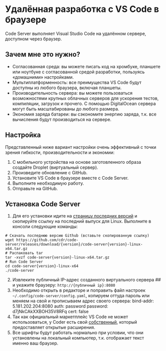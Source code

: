 # Удалённая разработка с VS Code в браузере
Code Server выполняет Visual Studio Code на удалённом сервере, доступном через браузер.

## Зачем мне это нужно?
* Согласованная среда: вы можете писать код на хромбуке, планшете или ноутбуке с согласованной средой разработки, пользуясь «домашними» настройками.
* Мультиплатформенность: все преимущества VS Code будут доступны из любого браузера, включая планшеты.
* Производительность сервера: вы можете пользоваться возможностями крупных облачных серверов для ускорения тестов, компиляции, загрузок и прочего. С помощью DigitalOcean сервера могут быть масштабированы до любого размера.
* Экономия заряда батареи: вы сэкономите энергию заряда, т.к. все вычисления будут производиться на сервере.

## Настройка
Представленный ниже вариант настройки очень эффективный с точки зрения гибкости, производительности и экономии:
1. С мобильного устройства на основе заготовленного образа создайте Droplet (виртуальный сервер).
2. Произведите обновление с GitHub.
3. Установите VS Code в браузере вместе с Code Server.
4. Выполните необходимую работу.
5. Отправьте на GitHub.

## Установка Code Server
1. Для его установки идите на [страницу последних версий](https://github.com/cdr/code-server/releases/latest) и скопируйте ссылку на последний выпуск для Linux. Выполните в консоли следующие команды:
```
# Скачать последнюю версию Github (вставьте скопированную ссылку)
wget https://github.com/cdr/code-server/releases/download/{version}/code-server{version}-linux-x64.tar.gz
# Распаковать tar
tar -xvzf code-server{version}-linux-x64.tar.gz
# Run Code Server
cd code-server{version}-linux-x64
./code-server
```
2. Извлеките публичный IP-адрес созданного виртуального сервера ## и укажите браузеру: `http://{публичный ip}:8080`
3. Необходимо открыть в редакторе и поправить файл настроек `~/.config/code-server/config.yaml`, копируем оттуда пароль или меняем на свой и прописываем адрес своего сервера:
  bind-addr: 5.181.202.204:8080
  auth: password
  password: d7jNkCAkXXBOH35V8RFq
  cert: false
5. Так как официальный маркетплейс VS Code не может использоваться, у Coder есть свой [собственный](https://github.com/cdr/code-server#extensions), который предоставляет открытые расширения.
6. Все шрифты будут работать нормально при условии, что они установлены на локальный компьютер, т.к. отображает текст именно ваш браузер.
